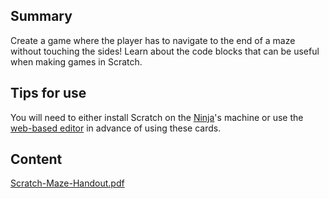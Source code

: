 ## Summary

 Create a game where the player has to navigate to the end
of a maze without touching the sides\! Learn about the code blocks that
can be useful when making games in Scratch. 

## Tips for use

You will need to either install Scratch on the
[Ninja](Ninja.md)'s machine or use the [web-based
editor](https://scratch.mit.edu/) in advance of using these cards.

## Content

[Scratch-Maze-Handout.pdf](../files/Scratch-Maze-Handout.pdf)
